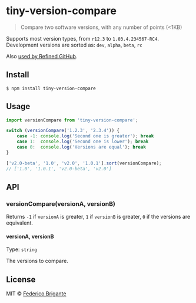# tiny-version-compare

> Compare two software versions, with any number of points (<1KB)

Supports most version types, from `r12.3` to `1.03.4.234567-RC4`. Development versions are sorted as: `dev`, `alpha`, `beta`, `rc`

Also [used by Refined GitHub](https://github.com/sindresorhus/refined-github/pull/1218).

## Install

```
$ npm install tiny-version-compare
```


## Usage

```js
import versionCompare from 'tiny-version-compare';

switch (versionCompare('1.2.3', '2.3.4')) {
	case -1: console.log('Second one is greater'); break
	case 1:  console.log('Second one is lower'); break
	case 0:  console.log('Versions are equal'); break
}

['v2.0-beta', '1.0', 'v2.0', '1.0.1'].sort(versionCompare);
// ['1.0', '1.0.1', 'v2.0-beta', 'v2.0']
```


## API
### versionCompare(versionA, versionB)

Returns `-1` if `versionA` is greater, `1` if `versionB` is greater, `0` if the versions are equivalent.

#### versionA, versionB

Type: `string`

The versions to compare.

## License

MIT © [Federico Brigante](https://bfred.it)

